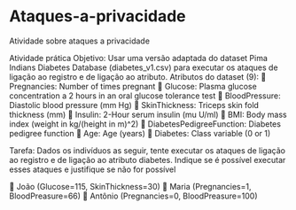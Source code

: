 # Ataques-a-privacidade
Atividade sobre ataques a privacidade

Atividade prática
Objetivo: Usar uma versão adaptada do dataset Pima Indians Diabetes
Database (diabetes_v1.csv) para executar os ataques de ligação ao
registro e de ligação ao atributo.
Atributos do dataset (9):
 Pregnancies: Number of times pregnant
 Glucose: Plasma glucose concentration a 2 hours in an oral
glucose tolerance test
 BloodPressure: Diastolic blood pressure (mm Hg)
 SkinThickness: Triceps skin fold thickness (mm)
 Insulin: 2-Hour serum insulin (mu U/ml)
 BMI: Body mass index (weight in kg/(height in m)^2)
 DiabetesPedigreeFunction: Diabetes pedigree function
 Age: Age (years)
 Diabetes: Class variable (0 or 1)

Tarefa: Dados os indivíduos as seguir, tente executar os ataques de
ligação ao registro e de ligação ao atributo diabetes. Indique se é
possível executar esses ataques e justifique se não for possível

 João (Glucose=115, SkinThickness=30)
 Maria (Pregnancies=1, BloodPreasure=66)
 Antônio (Pregnancies=0, BloodPreasure=100)
